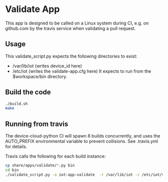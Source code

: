 Validate App
============
This app is designed to be called on a Linux system during CI, e.g.
on github.com by the travis service when validating a pull request.

Usage
-----
This validate_script.py expects the following directories to exist:
  * /var/lib/iot (writes device_id here)
  * /etc/iot     (writes the validate-app.cfg here)
It expects to run from the $workspace/bin directory.

Build the code
--------------
```sh
./build.sh
make
```

Running from travis
-------------------
The device-cloud-python CI will spawn 8 builds concurrently, and uses
the AUTO_PREFIX environmental variable to prevent collisions.  See
.travis.yml for details.

Travis calls the following for each build instance:
```sh
cp share/apps/validate/*.py bin
cd bin
./validate_script.py -a iot-app-validate  -r /var/lib/iot -c /etc/iot/validate-app.cfg
```

